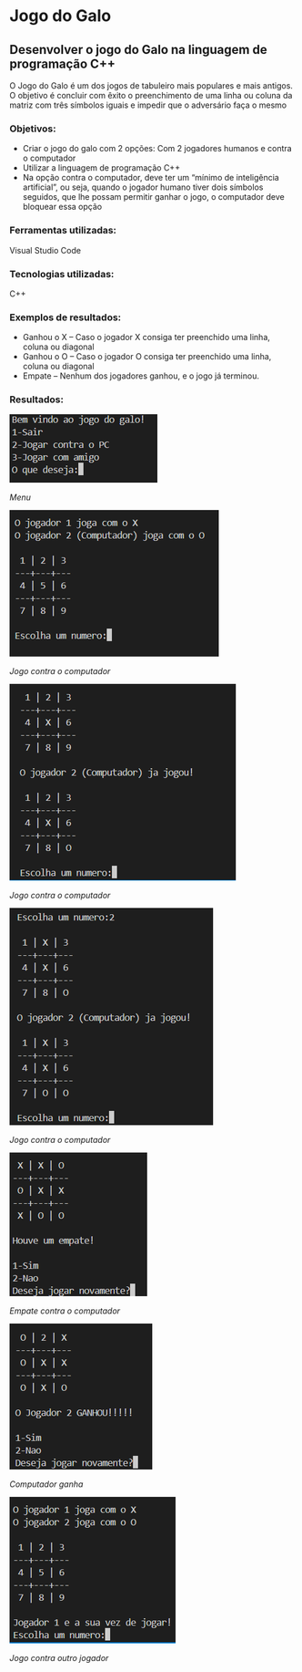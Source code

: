 # Jogo do Galo
## Desenvolver o jogo do Galo na linguagem de programação C++
O Jogo do Galo é um dos jogos de tabuleiro mais populares e mais antigos. O objetivo é  concluir com êxito o preenchimento de uma linha ou coluna da matriz com três símbolos  iguais e impedir que o adversário faça o mesmo

### Objetivos:
- Criar o jogo do galo com 2 opções: Com 2 jogadores humanos e contra o computador
- Utilizar a linguagem de programação C++
- Na opção contra o computador, deve ter um “mínimo de inteligência artificial”, ou seja, quando o jogador humano tiver dois símbolos seguidos, que lhe possam permitir ganhar o jogo, o computador deve bloquear essa opção

### Ferramentas utilizadas:
Visual Studio Code

### Tecnologias utilizadas:
C++

### Exemplos de resultados:
- Ganhou o X – Caso o jogador X consiga ter preenchido uma linha, coluna ou diagonal
- Ganhou o O – Caso o jogador O consiga ter preenchido uma linha, coluna ou diagonal
- Empate – Nenhum dos jogadores ganhou, e o jogo já terminou.

### Resultados:

![Menu](https://github.com/D1ogoCS/Jogo-do-Galo/blob/main/imagens/menu.png)

*Menu*

![Jogo contra o computador](https://github.com/D1ogoCS/Jogo-do-Galo/blob/main/imagens/contraComputador.png)

*Jogo contra o computador*

![Jogo contra o computador](https://github.com/D1ogoCS/Jogo-do-Galo/blob/main/imagens/contraComputador2.png)

*Jogo contra o computador*

![Jogo contra o computador](https://github.com/D1ogoCS/Jogo-do-Galo/blob/main/imagens/contraComputador3.png)

*Jogo contra o computador*

![Empate contra o computador](https://github.com/D1ogoCS/Jogo-do-Galo/blob/main/imagens/empate.png)

*Empate contra o computador*

![Computador ganha](https://github.com/D1ogoCS/Jogo-do-Galo/blob/main/imagens/computadorGanha.png)

*Computador ganha*

![Jogo contra outro jogador](https://github.com/D1ogoCS/Jogo-do-Galo/blob/main/imagens/contraJogador.png)

*Jogo contra outro jogador*

